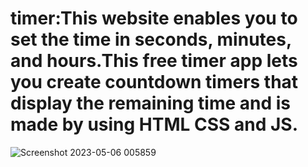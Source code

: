 # timer:This website enables you to set the time in seconds, minutes, and hours.This free timer app lets you create countdown timers that display the remaining time and is made by using HTML CSS and JS.
![Screenshot 2023-05-06 005859](https://user-images.githubusercontent.com/76212467/236552771-c476926c-c696-4e6b-b2e2-71aa020d92bf.png)
